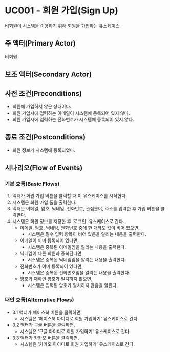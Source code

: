 # UC001 - 회원 가입(Sign Up)
비회원이 시스템을 이용하기 위해 회원을 가입하는 유스케이스

## 주 액터(Primary Actor)
비회원

## 보조 액터(Secondary Actor)

## 사전 조건(Preconditions)
- 회원에 가입하지 않은 상태이다.
- 회원 가입시에 입력하는 이메일이 시스템에 등록되어 있지 않다.
- 회원 가입시에 입력하는 전화번호가 시스템에 등록되어 있지 않다.

## 종료 조건(Postconditions)
- 회원 정보가 시스템에 등록되었다.

## 시나리오(Flow of Events)

### 기본 흐름(Basic Flows)

1. 액터가 회원 가입 버튼을 클릭할 때 이 유스케이스를 시작한다.
2. 시스템은 회원 가입 폼을 출력한다.
3. 액터는 이메일, 암호, 닉네임, 전화번호, 관심분야, 주소를 입력한 후 가입 버튼을 클릭한다.
4. 시스템은 회원 정보를 저장한 후 '로그인' 유스케이스로 간다.
    - 이메일, 암호, 닉네임, 전화번호 중에 한 개라도 값이 비어 있으면,
        - 시스템은 필수 입력 항목이 비어 있음을 알리는 내용을 출력한다.
    - 이메일이 이미 등록되어 있다면,
        - 시스템은 중복된 이메일임을 알리는 내용을 출력한다.
    - 닉네임이 다른 회원과 중복된다면,
        - 시스템은 중복된 닉네임임을 알리는 내용을 출력한다.
    - 전화번호가 이미 등록되어 있다면,
        - 시스템은 중복된 전화번호임을 알리는 내용을 출력한다.
    - 암호와 재확인 암호가 일치하지 않으면,
        - 시스템은 입력된 암호가 일치하지 않음을 알린다.

### 대안 흐름(Alternative Flows)

- 3.1 액터가 페이스북 버튼을 클릭하면,
    - 시스템은 '페이스북 아이디로 회원 가입하기' 유스케이스로 간다.
- 3.2 액터가 구글 버튼을 클릭하면,
    - 시스템은 '구글 아이디로 회원 가입하기' 유스케이스로 간다.
- 3.3 액터가 카카오 버튼을 클릭하면,
    - 시스템은 '카카오 아이디로 회원 가입하기' 유스케이스로 간다.


